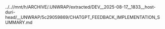 ../..//mnt/h/ARCHIVE/.UNWRAP/extracted/DEV__2025-08-17__1833__host-duri-head/__UNWRAP/5c29059869/CHATGPT_FEEDBACK_IMPLEMENTATION_SUMMARY.md